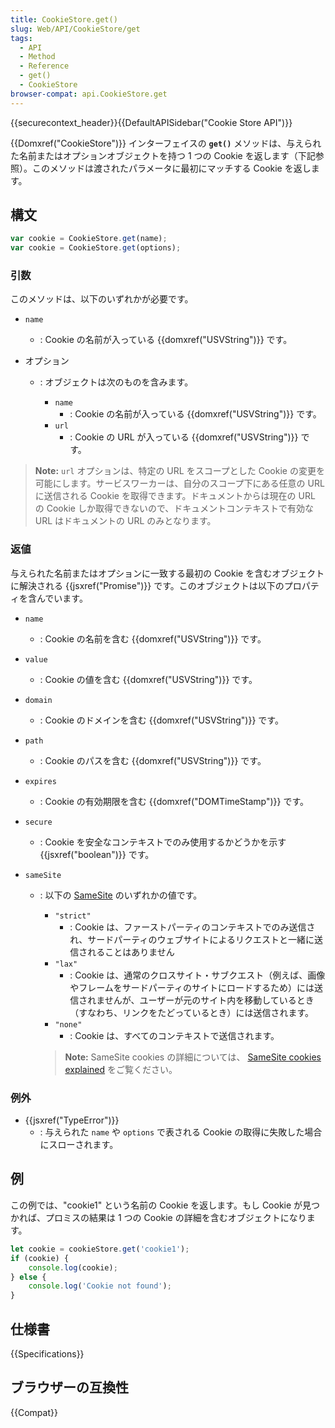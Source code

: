 ```yaml
---
title: CookieStore.get()
slug: Web/API/CookieStore/get
tags:
  - API
  - Method
  - Reference
  - get()
  - CookieStore
browser-compat: api.CookieStore.get
---
```

{{securecontext_header}}{{DefaultAPISidebar("Cookie Store API")}}

{{Domxref("CookieStore")}} インターフェイスの **`get()`** メソッドは、与えられた名前またはオプションオブジェクトを持つ 1 つの Cookie を返します（下記参照）。このメソッドは渡されたパラメータに最初にマッチする Cookie を返します。

## 構文

```js
var cookie = CookieStore.get(name);
var cookie = CookieStore.get(options);
```

### 引数

このメソッドは、以下のいずれかが必要です。

- `name`
  - : Cookie の名前が入っている {{domxref("USVString")}} です。
- オプション

  - : オブジェクトは次のものを含みます。

    - `name`
      - : Cookie の名前が入っている {{domxref("USVString")}} です。
    - `url`
      - : Cookie の URL が入っている {{domxref("USVString")}} です。

> **Note:** `url` オプションは、特定の URL をスコープとした Cookie の変更を可能にします。サービスワーカーは、自分のスコープ下にある任意の URL に送信される Cookie を取得できます。ドキュメントからは現在の URL の Cookie しか取得できないので、ドキュメントコンテキストで有効な URL はドキュメントの URL のみとなります。

### 返値

与えられた名前またはオプションに一致する最初の Cookie を含むオブジェクトに解決される {{jsxref("Promise")}} です。このオブジェクトは以下のプロパティを含んでいます。

- `name`
  - : Cookie の名前を含む {{domxref("USVString")}} です。
- `value`
  - : Cookie の値を含む {{domxref("USVString")}} です。
- `domain`
  - : Cookie のドメインを含む {{domxref("USVString")}} です。
- `path`
  - : Cookie のパスを含む {{domxref("USVString")}} です。
- `expires`
  - : Cookie の有効期限を含む {{domxref("DOMTimeStamp")}} です。
- `secure`
  - : Cookie を安全なコンテキストでのみ使用するかどうかを示す {{jsxref("boolean")}} です。
- `sameSite`

  - : 以下の [SameSite](/ja/docs/Web/HTTP/Headers/Set-Cookie/SameSite) のいずれかの値です。

    - `"strict"`
      - : Cookie は、ファーストパーティのコンテキストでのみ送信され、サードパーティのウェブサイトによるリクエストと一緒に送信されることはありません
    - `"lax"`
      - : Cookie は、通常のクロスサイト・サブクエスト（例えば、画像やフレームをサードパーティのサイトにロードするため）には送信されませんが、ユーザーが元のサイト内を移動しているとき（すなわち、リンクをたどっているとき）には送信されます。
    - `"none"`
      - : Cookie は、すべてのコンテキストで送信されます。

    > **Note:** SameSite cookies の詳細については、 [SameSite cookies explained](https://web.dev/samesite-cookies-explained/) をご覧ください。

### 例外

- {{jsxref("TypeError")}}
  - : 与えられた `name` や `options` で表される Cookie の取得に失敗した場合にスローされます。

## 例

この例では、"cookie1" という名前の Cookie を返します。もし Cookie が見つかれば、プロミスの結果は 1 つの Cookie の詳細を含むオブジェクトになります。

```js
let cookie = cookieStore.get('cookie1');
if (cookie) {
    console.log(cookie);
} else {
    console.log('Cookie not found');
}
```

## 仕様書

{{Specifications}}

## ブラウザーの互換性

{{Compat}}
